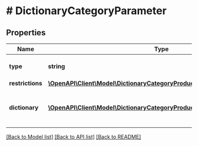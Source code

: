 # # DictionaryCategoryParameter

## Properties

Name | Type | Description | Notes
------------ | ------------- | ------------- | -------------
**type** | **string** |  | [optional] [default to 'dictionary']
**restrictions** | [**\OpenAPI\Client\Model\DictionaryCategoryProductParameterAllOfRestrictions**](DictionaryCategoryProductParameterAllOfRestrictions.md) |  | [optional] 
**dictionary** | [**\OpenAPI\Client\Model\DictionaryCategoryProductParameterAllOfDictionary[]**](DictionaryCategoryProductParameterAllOfDictionary.md) | Defines the values accepted for this parameter. | [optional] 

[[Back to Model list]](../../README.md#documentation-for-models) [[Back to API list]](../../README.md#documentation-for-api-endpoints) [[Back to README]](../../README.md)


